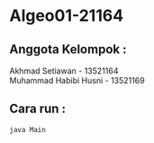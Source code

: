 # Algeo01-21164

## Anggota Kelompok :
Akhmad Setiawan - 13521164  
Muhammad Habibi Husni - 13521169  

## Cara run :
```
java Main
```
